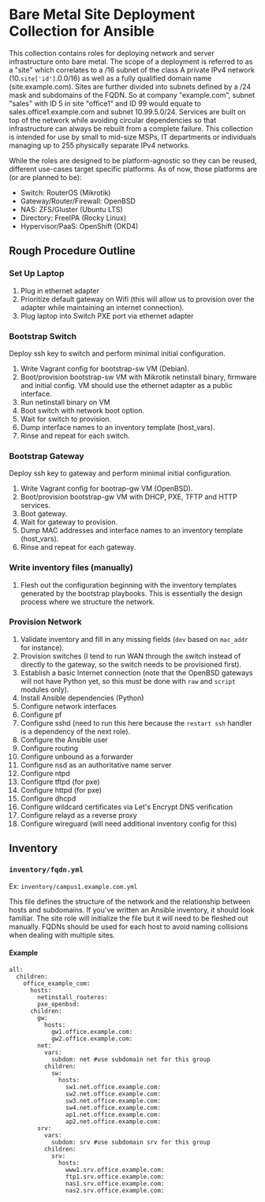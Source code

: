 # Bare Metal Site Deployment Collection for Ansible

This collection contains roles for deploying network and server infrastructure onto bare metal. The scope of a deployment is referred to as a "site" which correlates to a /16 subnet of the class A private IPv4 network (10.`site['id']`.0.0/16) as well as a fully qualified domain name (site.example.com). Sites are further divided into subnets defined by a /24 mask and subdomains of the FQDN. So at company "example.com", subnet "sales" with ID 5 in site "office1" and ID 99 would equate to sales.office1.example.com and subnet 10.99.5.0/24. Services are built on top of the network while avoiding circular dependencies so that infrastructure can always be rebuilt from a complete failure. This collection is intended for use by small to mid-size MSPs, IT departments or individuals managing up to 255 physically separate IPv4 networks.

While the roles are designed to be platform-agnostic so they can be reused, different use-cases target specific platforms. As of now, those platforms are (or are planned to be):

* Switch: RouterOS (Mikrotik)
* Gateway/Router/Firewall: OpenBSD
* NAS: ZFS/Gluster (Ubuntu LTS)
* Directory: FreeIPA (Rocky Linux)
* Hypervisor/PaaS: OpenShift (OKD4)

## Rough Procedure Outline

### Set Up Laptop

1. Plug in ethernet adapter
2. Prioritize default gateway on Wifi (this will allow us to provision over the adapter while maintaining an internet connection).
3. Plug laptop into Switch PXE port via ethernet adapter

### Bootstrap Switch

Deploy ssh key to switch and perform minimal initial configuration.

1. Write Vagrant config for bootstrap-sw VM (Debian).
2. Boot/provision bootstrap-sw VM with Mikrotik netinstall binary, firmware and initial config. VM should use the ethernet adapter as a public interface.
3. Run netinstall binary on VM
4. Boot switch with network boot option.
5. Wait for switch to provision.
6. Dump interface names to an inventory template (host_vars).
7. Rinse and repeat for each switch.

### Bootstrap Gateway

Deploy ssh key to gateway and perform minimal initial configuration.

1. Write Vagrant config for bootrap-gw VM (OpenBSD).
2. Boot/provision bootstrap-gw VM with DHCP, PXE, TFTP and HTTP services.
3. Boot gateway.
4. Wait for gateway to provision.
5. Dump MAC addresses and interface names to an inventory template (host_vars).
6. Rinse and repeat for each gateway.

### Write inventory files (manually)

1. Flesh out the configuration beginning with the inventory templates generated by the bootstrap playbooks. This is essentially the design process where we structure the network.

### Provision Network

1. Validate inventory and fill in any missing fields (`dev` based on `mac_addr` for instance).
2. Provision switches (I tend to run WAN through the switch instead of directly to the gateway, so the switch needs to be provisioned first).
3. Establish a basic Internet connection (note that the OpenBSD gateways will not have Python yet, so this must be done with `raw` and `script` modules only).
4. Install Ansible dependencies (Python)
5. Configure network interfaces
6. Configure pf
7. Configure sshd (need to run this here because the `restart ssh` handler is a dependency of the next role).
8. Configure the Ansible user
9. Configure routing
10. Configure unbound as a forwarder
11. Configure nsd as an authoritative name server
12. Configure ntpd
13. Configure tftpd (for pxe)
14. Configure httpd (for pxe)
15. Configure dhcpd
16. Configure wildcard certificates via Let's Encrypt DNS verification
17. Configure relayd as a reverse proxy
18. Configure wireguard (will need additional inventory config for this)

## Inventory

### `inventory/fqdn.yml`

Ex: `inventory/campus1.example.com.yml`

This file defines the structure of the network and the relationship between hosts and subdomains. If you've written an Ansible inventory, it should look familiar. The site role will initialize the file but it will need to be fleshed out manually. FQDNs should be used for each host to avoid naming collisions when dealing with multiple sites.

#### Example

```
all:
  children:
    office_example_com:
      hosts:
        netinstall_routeros:
        pxe_openbsd:
      children:
        gw:
          hosts:
            gw1.office.example.com:
            gw2.office.example.com:
        net:
          vars:
            subdom: net #use subdomain net for this group
          children:
            sw:
              hosts:
                sw1.net.office.example.com:
                sw2.net.office.example.com:
                sw3.net.office.example.com:
                sw4.net.office.example.com:
                ap1.net.office.example.com:
                ap2.net.office.example.com:
        srv:
          vars:
            subdom: srv #use subdomain srv for this group
          children:
            srv:
              hosts:
                www1.srv.office.example.com:
                ftp1.srv.office.example.com:
                nas1.srv.office.example.com:
                nas2.srv.office.example.com:
```
